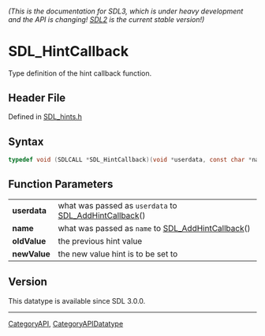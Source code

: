 ###### (This is the documentation for SDL3, which is under heavy development and the API is changing! [SDL2](https://wiki.libsdl.org/SDL2/) is the current stable version!)
# SDL_HintCallback

Type definition of the hint callback function.

## Header File

Defined in [SDL_hints.h](https://github.com/libsdl-org/SDL/blob/main/include/SDL3/SDL_hints.h)

## Syntax

```c
typedef void (SDLCALL *SDL_HintCallback)(void *userdata, const char *name, const char *oldValue, const char *newValue);
```

## Function Parameters

|                  |                                                                               |
| ---------------- | ----------------------------------------------------------------------------- |
| **userdata**     | what was passed as `userdata` to [SDL_AddHintCallback](SDL_AddHintCallback)() |
| **name**         | what was passed as `name` to [SDL_AddHintCallback](SDL_AddHintCallback)()     |
| **oldValue**     | the previous hint value                                                       |
| **newValue**     | the new value hint is to be set to                                            |

## Version

This datatype is available since SDL 3.0.0.

----
[CategoryAPI](CategoryAPI), [CategoryAPIDatatype](CategoryAPIDatatype)

